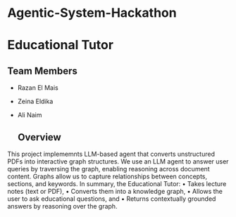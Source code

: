 # Agentic-System-Hackathon
# Educational Tutor

## Team Members
- Razan El Mais
- Zeina Eldika
- Ali Naim


  ## Overview
This project implememnts LLM-based agent that converts unstructured PDFs into interactive graph structures. 
We use an LLM agent to answer user queries by traversing the graph, enabling reasoning across document content.
Graphs allow us to capture relationships between concepts, sections, and keywords.
In summary, the Educational Tutor:
•	Takes lecture notes (text or PDF),
•	Converts them into a knowledge graph,
•	Allows the user to ask educational questions, and
•	Returns contextually grounded answers by reasoning over the graph.



